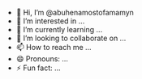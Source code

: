 - 👋 Hi, I’m @abuhenamostofamamyn
- 👀 I’m interested in ...
- 🌱 I’m currently learning ...
- 💞️ I’m looking to collaborate on ...
- 📫 How to reach me ...
- 😄 Pronouns: ...
- ⚡ Fun fact: ...

<!---
abuhenamostofamamyn/abuhenamostofamamyn is a ✨ special ✨ repository because its `README.md` (this file) appears on your GitHub profile.
You can click the Preview link to take a look at your changes.
--->
